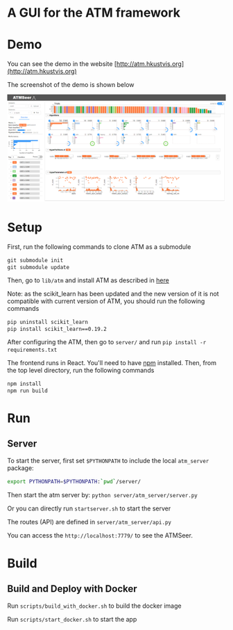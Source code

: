 # A GUI for the ATM framework

# Demo

You can see the demo in the website [http://atm.hkustvis.org](http://atm.hkustvis.org)

The screenshot of the demo is shown below 

![The system overview](screenshot.PNG)

# Setup

First, run the following commands to clone ATM as a submodule

```
git submodule init 
git submodule update
```
Then, go to `lib/atm` and install ATM as described in [here](https://github.com/HDI-Project/ATM)

Note: as the scikit_learn has been updated and the new version of it is not compatible with current version of ATM, you should run the following commands

```
pip uninstall scikit_learn
pip install scikit_learn==0.19.2
```

After configuring the ATM, then go to `server/` and run `pip install -r requirements.txt`

The frontend runs in React. You'll need to have [npm](https://www.npmjs.com/get-npm) installed. Then, from the top level directory, run the following commands

```
npm install
npm run build
```

# Run

## Server

To start the server, first set `$PYTHONPATH` to include the local `atm_server` package: 
```bash
export PYTHONPATH=$PYTHONPATH:`pwd`/server/
```

Then start the atm server by: `python server/atm_server/server.py`

Or you can directly run `startserver.sh` to start the server

The routes (API) are defined in `server/atm_server/api.py`

You can access the `http://localhost:7779/` to see the ATMSeer.

# Build

## Build and Deploy with Docker

Run `scripts/build_with_docker.sh` to build the docker image

Run `scripts/start_docker.sh` to start the app